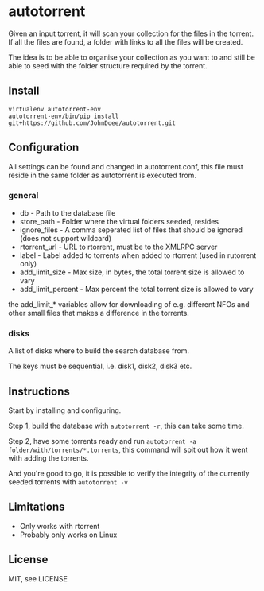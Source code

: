 autotorrent
===========

Given an input torrent, it will scan your collection for the files in the torrent.
If all the files are found, a folder with links to all the files will be created.

The idea is to be able to organise your collection as you want to and still be able
to seed with the folder structure required by the torrent.

Install
-------

    virtualenv autotorrent-env
    autotorrent-env/bin/pip install git+https://github.com/JohnDoee/autotorrent.git

Configuration
-------------

All settings can be found and changed in autotorrent.conf, this file must reside in the
same folder as autotorrent is executed from.

### general

* db - Path to the database file
* store_path - Folder where the virtual folders seeded, resides
* ignore_files - A comma seperated list of files that should be ignored (does not support wildcard)
* rtorrent_url - URL to rtorrent, must be to the XMLRPC server
* label - Label added to torrents when added to rtorrent (used in rutorrent only)
* add_limit_size - Max size, in bytes, the total torrent size is allowed to vary
* add_limit_percent - Max percent the total torrent size is allowed to vary

the add_limit_* variables allow for downloading of e.g. different NFOs and other small files that makes a difference in the torrents.

### disks

A list of disks where to build the search database from.

The keys must be sequential, i.e. disk1, disk2, disk3 etc.

Instructions
------------

Start by installing and configuring.

Step 1, build the database with `autotorrent -r`, this can take some time.

Step 2, have some torrents ready and run `autotorrent -a folder/with/torrents/*.torrents`, this command will spit out how it went with adding the torrents.

And you're good to go, it is possible to verify the integrity of the currently seeded torrents with `autotorrent -v`

Limitations
-----------

* Only works with rtorrent
* Probably only works on Linux

License
-------

MIT, see LICENSE
